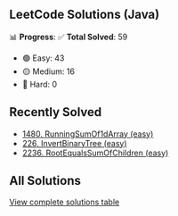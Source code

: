 ## LeetCode Solutions (Java)

📊 **Progress**:
✅ **Total Solved**: 59
- 🟢 Easy: 43
- 🟡 Medium: 16
- 🔴 Hard: 0

## Recently Solved
- [1480. RunningSumOf1dArray (easy)](src/easy/_1480_RunningSumOf1dArray.java)
- [226. InvertBinaryTree (easy)](src/easy/_226_InvertBinaryTree.java)
- [2236. RootEqualsSumOfChildren (easy)](src/easy/_2236_RootEqualsSumOfChildren.java)

## All Solutions
[View complete solutions table](solutions.md)
